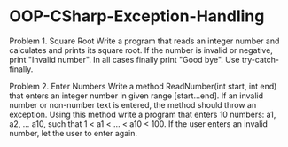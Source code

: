 # OOP-CSharp-Exception-Handling

Problem 1.	Square Root
Write a program that reads an integer number and calculates and prints its square root. If the number is invalid or negative, print "Invalid number". In all cases finally print "Good bye". Use try-catch-finally.

Problem 2.	Enter Numbers
Write a method ReadNumber(int start, int end) that enters an integer number in given range [start…end]. If an invalid number or non-number text is entered, the method should throw an exception. Using this method write a program that enters 10 numbers: a1, a2, … a10, such that 1 < a1 < … < a10 < 100. If the user enters an invalid number, let the user to enter again.
